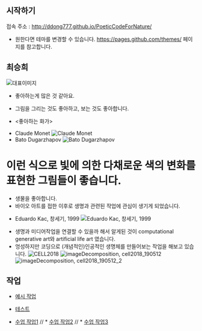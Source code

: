## 시작하기

접속 주소 : <http://ddong777.github.io/PoeticCodeForNature/>

 * 원한다면 테마를 변경할 수 있습니다. <https://pages.github.com/themes/> 페이지를 참고합니다.


## 최승희
   ![대표이미지](./img/titleImage.png)

  * 좋아하는게 많은 것 같아요.

  * 그림을 그리는 것도 좋아하고, 보는 것도 좋아합니다.
  * <좋아하는 화가>
  - Claude Monet
  ![Claude Monet](./img/monet.jpg)
  - Bato Dugarzhapov
  ![Bato Dugarzhapov](./img/bato.jpg)
  # 이런 식으로 빛에 의한 다채로운 색의 변화를 표현한 그림들이 좋습니다.


  * 생물을 좋아합니다.
  * 바이오 아트를 접한 이후로 생명과 관련된 작업에 관심이 생기게 되었습니다.
  - Eduardo Kac, 창세기, 1999
  ![Eduardo Kac, 창세기, 1999](./img/kac.png)
  * 생명과 미디어작업을 연결할 수 있을까 해서 알게된 것이 computational generative art와 artificial life art 였습니다.
  * 엉성하지만 코딩으로 (개념적인)인공적인 생명체를 만들어보는 작업을 해보고 있습니다.
  ![CELL2018](./img/cell.PNG)
  ![imageDecomposition, cell2018_190512](./img/imgDcp1.png)
  ![imageDecomposition, cell2018_190512_2](./img/imgDcp2.png)


## 작업
 * [예시 작업](./example/)
 * [테스트](./test0501/)

 * [수업 작업1](./10print_test_0313_2)
// * [수업 작업2]()
// * [수업 작업3]()
